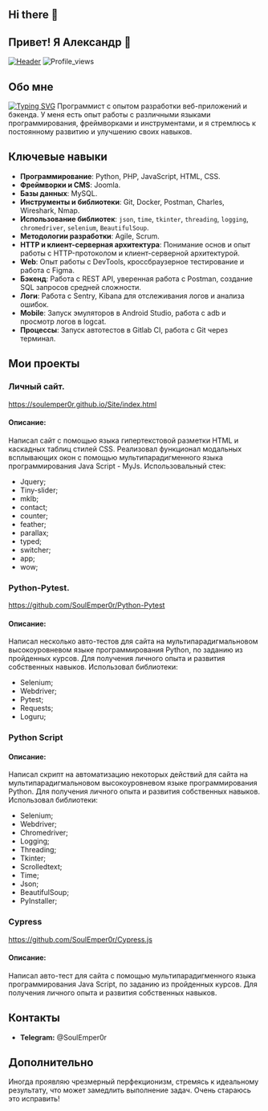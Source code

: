 ## Hi there 👋
## Привет! Я Александр 👋

[![Header](https://github.com/SoulEmper0r/SoulEmper0r/blob/main/assets/GitHub.gif)](https://soulemper0r.github.io/Site/index.html)
![Profile_views](https://komarev.com/ghpvc/?username=SoulEmper0r&color=blueviolet&style=plastic)
## Обо мне
[![Typing SVG](https://readme-typing-svg.demolab.com?font=Edu+Australia+VIC+WA+NT+Hand+Precursive&duration=3000&pause=10&center=&vCenter=&repeat=&random=&width=435&lines=%D0%AF+%D0%A0%D0%B0%D0%B7%D1%80%D0%B0%D0%B1%D0%BE%D1%82%D1%87%D0%B8%D0%BA;%D0%9F%D1%80%D0%BE%D0%B3%D1%80%D0%B0%D0%BC%D0%BC%D0%B8%D1%81%D1%82)](https://git.io/typing-svg)
Программист с опытом разработки веб-приложений и бэкенда. У меня есть опыт работы с различными языками программирования, фреймворками и инструментами, и я стремлюсь к постоянному развитию и улучшению своих навыков.

## Ключевые навыки
- **Программирование**: Python, PHP, JavaScript, HTML, CSS.
- **Фреймворки и CMS**: Joomla.
- **Базы данных**: MySQL.
- **Инструменты и библиотеки**: Git, Docker, Postman, Charles, Wireshark, Nmap.
- **Использование библиотек**: `json`, `time`, `tkinter`, `threading`, `logging`, `chromedriver`, `selenium`, `BeautifulSoup`.
- **Методологии разработки**: Agile, Scrum.
- **HTTP и клиент-серверная архитектура**: Понимание основ и опыт работы с HTTP-протоколом и клиент-серверной архитектурой.
- **Web**: Опыт работы с DevTools, кроссбраузерное тестирование и работа с Figma.
- **Бэкенд**: Работа с REST API, уверенная работа с Postman, создание SQL запросов средней сложности.
- **Логи**: Работа с Sentry, Kibana для отслеживания логов и анализа ошибок.
- **Mobile**: Запуск эмуляторов в Android Studio, работа с adb и просмотр логов в logcat.
- **Процессы**: Запуск автотестов в Gitlab CI, работа с Git через терминал.

## Мои проекты
### Личный сайт.
https://soulemper0r.github.io/Site/index.html

#### Описание:
Написал сайт с помощью языка гипертекстовой разметки HTML и каскадных таблиц стилей CSS.
Реализовал функционал модальных всплывающих окон с помощью мультипарадигменного языка программирования Java Script - MyJs.
Использовальный стек:
- Jquery;
- Tiny-slider;
- mklb;
- contact;
- counter;
- feather;
- parallax;
- typed;
- switcher;
- app;
- wow;


### Python-Pytest.
https://github.com/SoulEmper0r/Python-Pytest

#### Описание:
Написал несколько авто-тестов для сайта на мультипарадигмальновом высокоуровневом языке программирования Python, по заданию из пройденных курсов.
Для получения личного опыта и развития собственных навыков.
Использовал библиотеки:
- Selenium;
- Webdriver;
- Pytest;
- Requests;
- Loguru;


### Python Script

#### Описание:
Написал скрипт на автоматизацию некоторых действий для сайта на мультипарадигмальновом высокоуровневом языке программирования Python.
Для получения личного опыта и развития собственных навыков.
Использовал библиотеки:
- Selenium;
- Webdriver;
- Chromedriver;
- Logging;
- Threading;
- Tkinter;
- Scrolledtext;
- Time;
- Json;
- BeautifulSoup;
- PyInstaller;


### Cypress
https://github.com/SoulEmper0r/Cypress.js

#### Описание:
Написал авто-тест для сайта с помощью мультипарадигменного языка программирования Java Script, по заданию из пройденных курсов.
Для получения личного опыта и развития собственных навыков.


## Контакты
- **Telegram:** @SoulEmper0r

## Дополнительно
Иногда проявляю чрезмерный перфекционизм, стремясь к идеальному результату, что может замедлить выполнение задач. Очень стараюсь это исправить!

<!--
**SoulEmper0r/SoulEmper0r** is a ✨ _special_ ✨ repository because its `README.md` (this file) appears on your GitHub profile.

Here are some ideas to get you started:

- 🔭 I’m currently working on ...
- 🌱 I’m currently learning ...
- 👯 I’m looking to collaborate on ...
- 🤔 I’m looking for help with ...
- 💬 Ask me about ...
- 📫 How to reach me: ...
- 😄 Pronouns: ...
- ⚡ Fun fact: ...
-->
